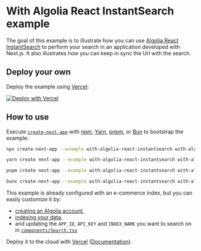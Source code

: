 # With Algolia React InstantSearch example

The goal of this example is to illustrate how you can use [Algolia React InstantSearch](https://www.algolia.com/doc/guides/building-search-ui/what-is-instantsearch/react/) to perform your search in an application developed with Next.js. It also illustrates how you can keep in sync the Url with the search.

## Deploy your own

Deploy the example using [Vercel](https://vercel.com?utm_source=github&utm_medium=readme&utm_campaign=next-example):

[![Deploy with Vercel](https://vercel.com/button)](https://vercel.com/new/clone?repository-url=https://github.com/vercel/next.js/tree/canary/examples/with-algolia-react-instantsearch&project-name=with-algolia-react-instantsearch&repository-name=with-algolia-react-instantsearch)

## How to use

Execute [`create-next-app`](https://github.com/vercel/next.js/tree/canary/packages/create-next-app) with [npm](https://docs.npmjs.com/cli/init), [Yarn](https://yarnpkg.com/lang/en/docs/cli/create/), [pnpm](https://pnpm.io), or [Bun](https://bun.sh/docs/cli/bunx) to bootstrap the example:

```bash
npx create-next-app --example with-algolia-react-instantsearch with-algolia-react-instantsearch-app
```

```bash
yarn create next-app --example with-algolia-react-instantsearch with-algolia-react-instantsearch-app
```

```bash
pnpm create next-app --example with-algolia-react-instantsearch with-algolia-react-instantsearch-app
```

```bash
bunx create-next-app --example with-algolia-react-instantsearch with-algolia-react-instantsearch-app
```

This example is already configured with an e-commerce index, but you can easily customize it by:

- [creating an Algolia account](https://www.algolia.com/doc/guides/getting-started/quick-start/#sign-up-for-an-algolia-account),
- [indexing your data](https://www.algolia.com/doc/guides/sending-and-managing-data/send-and-update-your-data/#index-your-data-without-coding),
- and updating the `APP_ID`, `API_KEY` and `INDEX_NAME` you want to search on in [`components/Search.tsx`](components/Search.tsx)

Deploy it to the cloud with [Vercel](https://vercel.com/new?utm_source=github&utm_medium=readme&utm_campaign=next-example) ([Documentation](https://nextjs.org/docs/deployment)).
